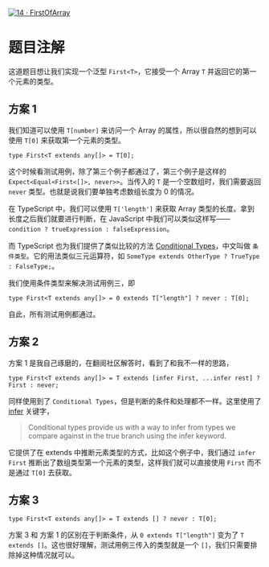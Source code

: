 <div style='width: 100%; margin: 0 auto;'><a href='https://github.com/type-challenges/type-challenges/blob/main/questions/00014-easy-first/README.md' target='_blank'><img src='https://img.shields.io/badge/-14%E3%83%BBFirst%20of%20Array-7aad0c' alt='14 · FirstOfArray' /></a></div>

# 题目注解

这道题目想让我们实现一个泛型 `First<T>`，它接受一个 Array `T` 并返回它的第一个元素的类型。

## 方案 1

我们知道可以使用 `T[number]` 来访问一个 Array 的属性，所以很自然的想到可以使用 `T[0]` 来获取第一个元素的类型。

```
type First<T extends any[]> = T[0];
```

这个时候看测试用例，除了第三个例子都通过了，第三个例子是这样的 `Expect<Equal<First<[]>, never>>`。当传入的 `T` 是一个空数组时，我们需要返回 `never` 类型。也就是说我们要单独考虑数组长度为 0 的情况。

在 TypeScript 中，我们可以使用 `T['length']` 来获取 Array 类型的长度。拿到长度之后我们就要进行判断，在 JavaScript 中我们可以类似这样写——`condition ? trueExpression : falseExpression`。

而 TypeScript 也为我们提供了类似比较的方法 [Conditional Types](https://www.typescriptlang.org/docs/handbook/2/conditional-types.html)，中文叫做 `条件类型`。它的用法类似三元运算符，如 `SomeType extends OtherType ? TrueType : FalseType;`。

我们使用条件类型来解决测试用例三，即

```
type First<T extends any[]> = 0 extends T["length"] ? never : T[0];
```

自此，所有测试用例都通过。

## 方案 2

方案 1 是我自己琢磨的，在翻阅社区解答时，看到了和我不一样的思路，

```
type First<T extends any[]> = T extends [infer First, ...infer rest] ? First : never;
```

同样使用到了 `Conditional Types`，但是判断的条件和处理都不一样。这里使用了 [infer](https://www.typescriptlang.org/docs/handbook/2/conditional-types.html#inferring-within-conditional-types) 关键字，

> Conditional types provide us with a way to infer from types we compare against in the true branch using the infer keyword.

它提供了在 extends 中推断元素类型的方式，比如这个例子中，我们通过 `infer First` 推断出了数组类型第一个元素的类型，这样我们就可以直接使用 `First` 而不是通过 `T[0]` 去获取。

## 方案 3

```
type First<T extends any[]> = T extends [] ? never : T[0];
```

方案 3 和 方案 1 的区别在于判断条件，从 `0 extends T["length"]` 变为了 `T extends []`。这也很好理解，测试用例三传入的类型就是一个 `[]`，我们只需要排除掉这种情况就可以。
